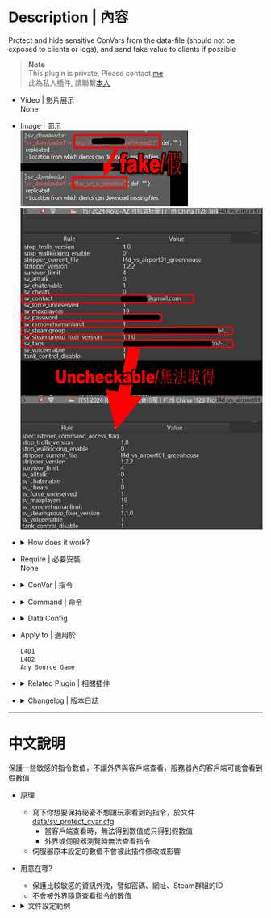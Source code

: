 # Description | 內容
Protect and hide sensitive ConVars from the data-file (should not be exposed to clients or logs), and send fake value to clients if possible

> __Note__ <br/>
This plugin is private, Please contact [me](https://github.com/fbef0102/Game-Private_Plugin#私人插件列表-private-plugins-list)<br/>
此為私人插件, 請聯繫[本人](https://github.com/fbef0102/Game-Private_Plugin#私人插件列表-private-plugins-list)

* Video | 影片展示
<br/>None

* Image | 圖示
	<br/>![sv_protect_cvar_1](image/sv_protect_cvar_1.jpg)
	<br/>![sv_protect_cvar_2](image/sv_protect_cvar_2.jpg)

* <details><summary>How does it work?</summary>

	* Write down ConVars you want to keep secret in [data/sv_protect_cvar.cfg](data/sv_protect_cvar.cfg)
		* When clients try to get convar value, they only get nothing or fake value
		* Not allow game monitor or server broswer to check convar value
</details>

* Require | 必要安裝
<br/>None

* <details><summary>ConVar | 指令</summary>

	None
</details>

* <details><summary>Command | 命令</summary>
	
	None
</details>

* <details><summary>Data Config</summary>

	* [data/sv_protect_cvar.cfg](data/sv_protect_cvar.cfg)
</details>

* Apply to | 適用於
	```
	L4D1 
	L4D2
	Any Source Game
	```

* <details><summary>Related Plugin | 相關插件</summary>

	1. [sv_lock_cvar](/Plugin_插件/Server_伺服器/sv_lock_cvar): Enforces ConVars consistency from the data-file values
    	* 鎖住CVAR的值，不會被遊戲或地圖或玩家竄改
</details>

* <details><summary>Changelog | 版本日誌</summary>

	* v1.1 (2024-10-28)
		* Fixed error

	* v1.0 (2024-10-7)
		* Initial Release
</details>

- - - -
# 中文說明
保護一些敏感的指令數值，不讓外界與客戶端查看，服務器內的客戶端可能會看到假數值

* 原理
	* 寫下你想要保持祕密不想讓玩家看到的指令，於文件[data/sv_protect_cvar.cfg](data/sv_protect_cvar.cfg)
		* 當客戶端查看時，無法得到數值或只得到假數值
		* 外界或伺服器瀏覽時無法查看指令
	* 伺服器原本設定的數值不會被此插件修改或影響

* 用意在哪?
	* 保護比較敏感的資訊外洩，譬如密碼、網址、Steam群組的ID
	* 不會被外界隨意查看指令的數值

* <details><summary>文件設定範例</summary>

	* [data/sv_protect_cvar.cfg](data/sv_protect_cvar.cfg)
</details>